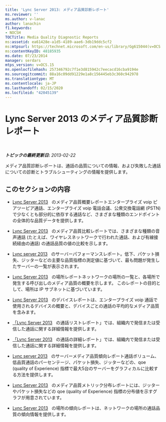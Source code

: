 ```yaml
---
title: 'Lync Server 2013: メディア品質診断レポート'
ms.reviewer: ''
ms.author: v-lanac
author: lanachin
f1.keywords:
- NOCSH
TOCTitle: Media Quality Diagnostic Reports
ms:assetid: ea61428e-a1d5-4189-aae6-3db19ddc5cf2
ms:mtpsurl: https://technet.microsoft.com/en-us/library/Gg615044(v=OCS.15)
ms:contentKeyID: 48185935
ms.date: 07/23/2014
manager: serdars
mtps_version: v=OCS.15
ms.openlocfilehash: 257346792c7f1e3d815942c7eecacd16cba9194e
ms.sourcegitcommit: 88a16c09dd91229e1a8c156445eb3c360c942978
ms.translationtype: MT
ms.contentlocale: ja-JP
ms.lasthandoff: 02/15/2020
ms.locfileid: "42045139"
---
```

<div data-xmlns="http://www.w3.org/1999/xhtml">

<div class="topic" data-xmlns="http://www.w3.org/1999/xhtml" data-msxsl="urn:schemas-microsoft-com:xslt" data-cs="http://msdn.microsoft.com/">

<div data-asp="http://msdn2.microsoft.com/asp">

# <a name="media-quality-diagnostic-reports-in-lync-server-2013"></a>Lync Server 2013 のメディア品質診断レポート

</div>

<div id="mainSection">

<div id="mainBody">

<span> </span>

_**トピックの最終更新日:** 2013-02-22_

メディア品質診断レポートは、通話の品質についての情報、および失敗した通話についての診断とトラブルシューティングの情報を提供します。

<div>

## <a name="in-this-section"></a>このセクションの内容

  - [Lync Server 2013](lync-server-2013-media-quality-summary-report.md)   のメディア品質概要レポートエンタープライズ voip ピアツーピア通話、エンタープライズ voip 電話会議、公衆交換電話網 (PSTN) で少なくとも部分的に依存する通話など、さまざまな種類のエンドポイントの全体的な品質データを提供します。

  - [Lync Server 2013](lync-server-2013-media-quality-comparison-report.md)   のメディア品質比較レポートでは、さまざまな種類の音声通話 (たとえば、ワイヤレスネットワークで行われた通話、および有線接続経由の通話) の通話品質の値の比較を示します。

  - [Lync server 2013](lync-server-2013-server-performance-report.md)   のサーバーパフォーマンスレポート。低下、パケット損失、ジッターなどの主要な品質指標の測定値に基づいて、最も問題が発生したサーバーの一覧が表示されます。

  - [Lync Server 2013](lync-server-2013-location-report.md)   の場所レポートネットワークの場所の一覧と、各場所で発生する呼び出しのメディア品質の概要を示します。 このレポートの目的として、場所は IP サブネットに基づいています。

  - [Lync Server 2013](lync-server-2013-device-report.md)   のデバイスレポートは、エンタープライズ voip 通話で使用されるデバイスの概要と、デバイスごとの通話の平均的なメディア品質を含みます。

  - [「Lync Server 2013](lync-server-2013-call-list-report.md)   の通話リストレポート」では、組織内で発信または受信した通話に関する詳細情報を提供します。

  - [「Lync Server 2013](lync-server-2013-call-detail-report.md)   の通話の詳細レポート」では、組織内で発信または受信した通話に関する詳細情報を提供します。

  - [Lync server 2013](lync-server-2013-server-media-quality-trend-report.md)   のサーバーメディア品質傾向レポート通話ボリューム、低品質通話のパーセンテージ、パケット損失、ジッターなどの、qoe (quality of Experience) 指標で最大5台のサーバーをグラフィカルに比較する方法を提供します。

  - [Lync Server 2013](lync-server-2013-media-quality-metrics-distribution-report.md)   のメディア品質メトリック分布レポートには、ジッターやパケット損失などの qoe (quality of Experience) 指標の分布値を示すグラフが用意されています。

  - [Lync Server 2013](lync-server-2013-location-trend-report.md)   の場所の傾向レポートは、ネットワークの場所の通話品質の傾向情報を提供します。

</div>

</div>

<span> </span>

</div>

</div>

</div>

